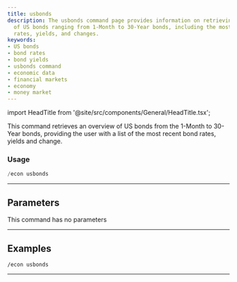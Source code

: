 ```yaml
---
title: usbonds
description: The usbonds command page provides information on retrieving an overview
  of US bonds ranging from 1-Month to 30-Year bonds, including the most recent bond
  rates, yields, and changes.
keywords:
- US bonds
- bond rates
- bond yields
- usbonds command
- economic data
- financial markets
- economy
- money market
---
```


import HeadTitle from '@site/src/components/General/HeadTitle.tsx';

<HeadTitle title="economy: usbonds - Discord Reference | OpenBB Bot Docs" />

This command retrieves an overview of US bonds from the 1-Month to 30-Year bonds, providing the user with a list of the most recent bond rates, yields and change.

### Usage

```python wordwrap
/econ usbonds
```

---

## Parameters

This command has no parameters



---

## Examples

```
/econ usbonds
```
---
